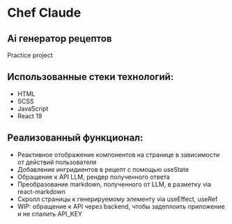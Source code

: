 # Chef Claude
## Ai генератор рецептов
Practice project

## Использованные стеки технологий:

- HTML
- SCSS
- JavaScript
- React 19

## Реализованный функционал:

- Реактивное отображение компонентов на странице в зависимости от действий пользователя
- Добавление ингридиентов в рецепт с помощью useState
- Обращение к API LLM, рендер полученного ответа
- Преобразование markdown, полученного от LLM, в разметку via react-markdown
- Скролл страницы к генерируемому элементу via useEffect, useRef
- WIP: обращение к API через backend, чтобы задеплоить приложение и не спалить API_KEY
